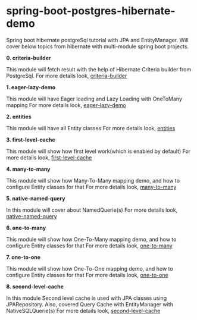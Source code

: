 # spring-boot-postgres-hibernate-demo
Spring boot hibernate postgreSql tutorial with JPA and EntityManager.
Will cover below topics from hibernate with multi-module spring boot projects.

**0. criteria-builder**

This module will fetch result with the help of Hibernate Criteria builder from PostgreSql.
For more details look, [criteria-builder](https://github.com/rahul-ghadge/spring-boot-postgres-hibernate-demo/tree/master/criteria-builder)


**1. eager-lazy-demo**

This module will have Eager loading and Lazy Loading with OneToMany mapping
For more details look, [eager-lazy-demo](https://github.com/rahul-ghadge/spring-boot-postgres-hibernate-demo/tree/master/eager-lazy-demo)


**2. entities**

This module will have all Entity classes
For more details look, [entities](https://github.com/rahul-ghadge/spring-boot-postgres-hibernate-demo/tree/master/entities)


**3. first-level-cache**

This module will show how first level work(which is enabled by default)
For more details look, [first-level-cache](https://github.com/rahul-ghadge/spring-boot-postgres-hibernate-demo/tree/master/first-level-cache)


**4. many-to-many**

This module will show how Many-To-Many mapping demo, and how to configure Entity classes for that
For more details look, [many-to-many](https://github.com/rahul-ghadge/spring-boot-postgres-hibernate-demo/tree/master/many-to-many)


**5. native-named-query**

In this module will cover about NamedQuerie(s)
For more details look, [native-named-query](https://github.com/rahul-ghadge/spring-boot-postgres-hibernate-demo/tree/master/native-named-query)


**6. one-to-many**

This module will show how One-To-Many mapping demo, and how to configure Entity classes for that
For more details look, [one-to-many](https://github.com/rahul-ghadge/spring-boot-postgres-hibernate-demo/tree/master/one-to-many)


**7. one-to-one**

This module will show how One-To-One mapping demo, and how to configure Entity classes for that
For more details look, [one-to-one](https://github.com/rahul-ghadge/spring-boot-postgres-hibernate-demo/tree/master/one-to-one)


**8. second-level-cache**

In this module Second level cache is used with JPA classes using JPARepository.
Also, covered Query Cache with EntityManager with NativeSQLQuerie(s)
For more details look, [second-level-cache](https://github.com/rahul-ghadge/spring-boot-postgres-hibernate-demo/tree/master/second-level-cache)
